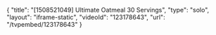 {
    "title": "[1508521049] Ultimate Oatmeal  30 Servings",
    "type": "solo",
    "layout": "iframe-static",
    "videoId": "123178643",
    "url": "\/tvpembed\/123178643"
}